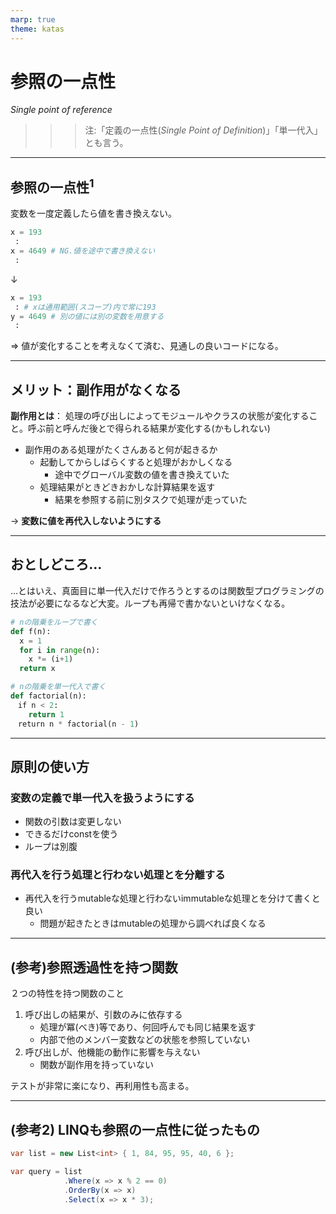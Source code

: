 ```yaml
---
marp: true
theme: katas
---
```

<!--
size: 16:9
paginate: true
-->
<!-- header: 勉強会# ― エンジニアとしての解像度を高めるための勉強会-->

# 参照の一点性

_Single point of reference_

>>> 注:「定義の一点性(_Single Point of Definition_)」「単一代入」とも言う。

<!-- 初出は書籍「ソフトウェアアーキテクチャ ― ソフトウェア開発のためのパターン体系」F.ブッシュマン他, 近代科学社(2000)の
アーキテクチャ根底技法として１０点紹介されたものの１つ。よりよいモジュールの設計方針として紹介されたこの技法の中には分割と統治も含まれている。

モジュールといってもライブラリやパッケージのような大きな単位だけでなく、クラスや関数・データの集まりに対しても適用できるもので、
開発方法論やプログラミング言語の種類とは関係なく利用できるものなので覚えて行ってほしい -->
---

## 参照の一点性$^1$

変数を一度定義したら値を書き換えない。

```py
x = 193
 :
x = 4649 # NG.値を途中で書き換えない
 :
```
↓
```py
x = 193
 : # xは通用範囲(スコープ)内で常に193
y = 4649 # 別の値には別の変数を用意する
 :
```

⇒ 値が変化することを考えなくて済む、見通しの良いコードになる。

---

## メリット：副作用がなくなる

**副作用とは**： 処理の呼び出しによってモジュールやクラスの状態が変化すること。呼ぶ前と呼んだ後とで得られる結果が変化する(かもしれない)

* 副作用のある処理がたくさんあると何が起きるか
    * 起動してからしばらくすると処理がおかしくなる
        * 途中でグローバル変数の値を書き換えていた
    * 処理結果がときどきおかしな計算結果を返す
        * 結果を参照する前に別タスクで処理が走っていた

→ **変数に値を再代入しないようにする**

<!-- 少し遠いところの話になるけれど、並行処理(マルチタスク/マルチスレッド)で安全なプログラムが書けるようになる -->

---

## おとしどころ…

…とはいえ、真面目に単一代入だけで作ろうとするのは関数型プログラミングの技法が必要になるなど大変。ループも再帰で書かないといけなくなる。

```py
# nの階乗をループで書く
def f(n):
  x = 1
  for i in range(n):
    x *= (i+1)
  return x
```
```py
# nの階乗を単一代入で書く
def factorial(n):
　if n < 2:
    return 1
　return n * factorial(n - 1)
```

<!-- ちなみに再帰は２－３種類のパターンがあるだけなので、それさえ覚えてしまえば意外と頭に入ってきます。及び腰になっている人もこの記事とかで読んでおくと良いです。
https://speakerdeck.com/kishida/write-a-executable-process-for-ai-era
-->

---
## 原則の使い方

### 変数の定義で単一代入を扱うようにする

* 関数の引数は変更しない
* できるだけconstを使う
* ループは別腹

### 再代入を行う処理と行わない処理とを分離する

* 再代入を行うmutableな処理と行わないimmutableな処理とを分けて書くと良い
    * 問題が起きたときはmutableの処理から調べれば良くなる

<!-- Webから入ってきた、厳密にはドメイン駆動設計で言葉が定義された「リポジトリパターン」のように、情報を特定の場所にまとめておいて
他の場所ではその操作のみ書くというのも。WPFやWinUIで使われることの多いMVVMパターンもそう。
画面表示に必要なデータ(ViewModel)を画面表示処理(View)そのものとは切り離しておくことで、画面表示を参照透過に作るパターンといえる。
さらに拡張させると、ViewModelすらもModelと連携させるMVというパターンもある。これはSwiftUI界隈。
-->
<!-- 言葉として定義と代入とを分けて考えると良いかも。 -->

<!-- 再代入するということは、その変数に状態を持たせているという表現もできる。あるときはこういう値、別のあるときはこういう値、というように。
ソフトウェアを作るときは状態遷移モデルをイメージできるようになろう、あるいは、状態をできるだけ減らしていこうということで言われているが、
変数１つ１つを取ってみても状態が生まれていることを考えると、おいそれと変数の値を変更していくのが怖くなるのじゃないかなと思う。
 -->

---

<!-- ところで状態を持たないようにするのは、変数だけでなく、関数なども同じことが言える。関数が実行されるとき状態が変化しないようにして、
同じ引数であれば必ず同じ結果を返すというのも安定した処理が実現できる。副作用がないから。
これを参照透過性を持つ関数と呼んで、今のプログラミングスタイルではこの考え方を強く取り入れていくことが重要なのでついでに紹介します。-->

## (参考)参照透過性を持つ関数

２つの特性を持つ関数のこと

1. 呼び出しの結果が、引数のみに依存する
    * 処理が冪(べき)等であり、何回呼んでも同じ結果を返す
    * 内部で他のメンバー変数などの状態を参照していない
2. 呼び出しが、他機能の動作に影響を与えない
    * 関数が副作用を持っていない

テストが非常に楽になり、再利用性も高まる。

---

## (参考2) LINQも参照の一点性に従ったもの

```cs
var list = new List<int> { 1, 84, 95, 95, 40, 6 };

var query = list
            .Where(x => x % 2 == 0)
            .OrderBy(x => x)
            .Select(x => x * 3);
```

<!-- 呼んだ後もlistが変化していないこと、１つ１つの途中で新しいリストが生まれている(処理の効率上、毎回作っている訳では無いが)
ところで、プログラミングは状態を変化させていって出力を得ることが目的だが、こういうLINQや再帰とかはソースコード上に
状態が見つからない。どこにあるのだろう？
返り値など、プログラムの上を流れるデータに状態が載っている。このストリームに副作用を閉じ込めるのも、参照の一点性を
守って保守性を高めるための工夫になるし、関数型プログラミングにおけるモナドの１つとして役に立つと思う。
デバッグしにくいけどね。 -->


<!--
Q&A: 中で状態を持たないクラスや関数を扱う場合、引数が大量になる場合はどうしたらいい？
→ それぞれがまったく別の情報であれば、大量になっていても別に構わない。ただ、同じカテゴリーの情報があるとすれば、
グルーピングしたクラスや構造体にまとめてから渡すとよい。例えば２次元平面上の２つの点を渡すと距離が得られる関数があったとして、
その関数の引数に x1,y1,x2,y2 と渡すか、あるいはPoint型みたいなものを作って p1, p2 と渡すかどちらが分かりやすいかという話になる。
一方で後者のp1,p2だと、関数を呼ぶときに毎回Point型に変換しなければならない手間を感じるかもだが、言っても1-2行増えるだけだし、
意味は強化されるので問題なしと考えた方が保守性がよい。
-->